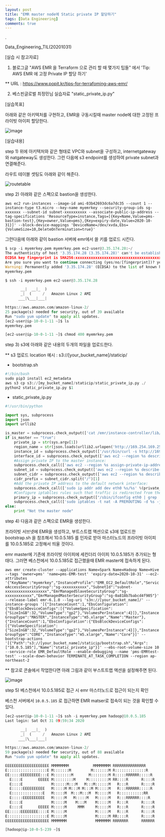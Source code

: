 ```yaml
---
layout: post
title: "EMR master node에 Static private IP 할당하기"
tags: [Data Engineering]
comments: true
---
```


.

Data_Engineering_TIL(20201031)

[실습 시 참고자료]

1) 블로그글 "AWS EMR 을 Terraform 으로 관리 할 때 몇가지 팁들" 에서 'Tip: AWS EMR 에 고정 Private IP 할당 하기'


** URL : https://www.popit.kr/tips-for-terrafoming-aws-emr/


2) 베스핀글로벌 최정민님 실습자료 "static_private_ip.py"


[실습목표]

아래와 같은 아키텍처를 구현하고, EMR을 구동시킬때 master node에 대한 고정된 프라이빗 아이피 할당한다.

![image](https://user-images.githubusercontent.com/41605276/97775965-1d011d00-1ba8-11eb-8c44-d685784d2a28.png)


[실습내용]

step 1) 위에 아키텍처와 같은 형태로 VPC와 subnet을 구성하고, internetgateway와 natgateway도 생성한다. 그런 다음에 s3 endpoint를 생성하여 private subnet과 연결해준다.


라우트 테이블 셋팅도 아래와 같이 해준다.

![routetable](https://user-images.githubusercontent.com/41605276/97774019-e0c5c080-1b97-11eb-9ff5-4dd2389f4c35.png)


step 2) 아래와 같은 스펙으로 bastion을 생성한다.

`aws ec2 run-instances --image-id ami-03b42693dc6a7dc35 --count 1 --instance-type t3.micro --key-name myemrkey --security-group-ids sg-xxxxxxx --subnet-id subnet-xxxxxxxxxx --associate-public-ip-address --tag-specifications 'ResourceType=instance,Tags=[{Key=Name,Value=pms-bastion-test},{Key=owner,Value=pms},{Key=expiry-date,Value=2020-10-31}]' --block-device-mappings 'DeviceName=/dev/xvda,Ebs={VolumeSize=10,DeleteOnTermination=true}'`


그런다음에 아래와 같이 bastion 서버에 emr에서 쓸 키를 업로드 시킨다.


```python
$ scp -i myemrkey.pem myemrkey.pem ec2-user@3.35.174.28:~/
The authenticity of host '3.35.174.28 (3.35.174.28)' can't be established.
ECDSA key fingerprint is SHA256:xxxxxxxxxxxxxxxxxxxxxxxxxxxxxxxxxxxxxxxxxxxxxx
Are you sure you want to continue connecting (yes/no/[fingerprint])? yes
Warning: Permanently added '3.35.174.28' (ECDSA) to the list of known hosts.
myemrkey.pem                                                                        100% 1696    37.4KB/s   00:00

$ ssh -i myemrkey.pem ec2-user@3.35.174.28

       __|  __|_  )
       _|  (     /   Amazon Linux 2 AMI
      ___|\___|___|

https://aws.amazon.com/amazon-linux-2/
25 package(s) needed for security, out of 39 available
Run "sudo yum update" to apply all updates.
[ec2-user@ip-10-0-1-11 ~]$ ls
myemrkey.pem

[ec2-user@ip-10-0-1-11 ~]$ chmod 400 myemrkey.pem
```

step 3) s3에 아래와 같은 내용의 두개의 파일을 업로드한다.

** s3 업로드 location 예시 : s3://[your_bucket_name]/staticip/

- bootstrap.sh


```python
#!/bin/bash
sudo pip3 install ec2_metadata
aws s3 cp s3://[my_bucket_name]/staticip/static_private_ip.py ./
python2 static_private_ip.py $1
```

- static_private_ip.py


```python
#!/usr/bin/python

import sys, subprocess
import json
import urllib2

is_master = subprocess.check_output(['cat /emr/instance-controller/lib/info/instance.json | jq .isMaster'], shell=True).strip()
if is_master == "true":
    private_ip = str(sys.argv[1])
    region_name = str(json.loads(urllib2.urlopen('http://169.254.169.254/latest/dynamic/instance-identity/document').read())["region"])
    instance_id = subprocess.check_output(['/usr/bin/curl -s http://169.254.169.254/latest/meta-data/instance-id'], shell=True)
    interface_id = subprocess.check_output(['aws ec2 --region %s describe-instances --instance-ids %s | jq .Reservations[].Instances[].NetworkInterfaces[].NetworkInterfaceId' %(region_name, instance_id)], shell=True).strip().strip('"')
    #Assign private IP to the master instance:
    subprocess.check_call(['aws ec2 --region %s assign-private-ip-addresses --network-interface-id %s --private-ip-addresses %s' %(region_name, interface_id, private_ip)], shell=True)
    subnet_id = subprocess.check_output(['aws ec2 --region %s describe-instances --instance-ids %s | jq .Reservations[].Instances[].NetworkInterfaces[].SubnetId' %(region_name, instance_id)], shell=True).strip().strip('"').strip().strip('"')
    subnet_cidr = subprocess.check_output(['aws ec2 --region %s describe-subnets --subnet-ids %s | jq .Subnets[].CidrBlock' %(region_name, subnet_id)], shell=True).strip().strip('"')
    cidr_prefix = subnet_cidr.split("/")[1]
    #Add the private IP address to the default network interface:
    subprocess.check_call(['sudo ip addr add dev eth0 %s/%s' %(private_ip, cidr_prefix)], shell=True)
    #Configure iptablles rules such that traffic is redirected from the secondary to the primary IP address:
    primary_ip = subprocess.check_output(["/sbin/ifconfig eth0 | grep 'inet' | cut -d: -f2 | awk '{ print $2}'"], shell=True).strip()
    subprocess.check_call(['sudo iptables -t nat -A PREROUTING -d %s -j DNAT --to-destination %s' %(private_ip, primary_ip)], shell=True)
else:
    print "Not the master node"
```

step 4) 다음과 같은 스펙으로 EMR을 생성한다.

프라이빗 서브넷에 EMR을 생성하고, 부트스트랩 액션으로 s3에 업로드한 bootstrap.sh 을 참조해서 10.0.5.185 를 인자로 받아 마스터노드의 프라이빗 아이피를 10.0.5.185로 고정해서 띄울 것이다.

emr master에 기존에 프라이빗 아이피에 세컨더리 아이피 10.0.5.185가 추가되는 형태다. 그러면 베스천에서 10.0.5.185로 접근했을때 EMR master에 접속하게 된다.


`aws emr create-cluster --applications Name=Spark Name=Hadoop Name=Hive --tags 'owner=pms' 'name=pms-EMR-test' 'expiry-date=2020-10-31' --ec2-attributes '{"KeyName":"myemrkey","InstanceProfile":"EMR_EC2_DefaultRole","ServiceAccessSecurityGroup":"sg-xxxxxxxxxxx","SubnetId":"subnet-xxxxxxxxxxxxxxxxxxx","EmrManagedSlaveSecurityGroup":"sg-xxxxxxxxxxxx","EmrManagedMasterSecurityGroup":"sg-0a818b7babcd4f905"}' --release-label emr-6.1.0 --log-uri 's3n://[your_bucket_name]/' --instance-groups '[{"InstanceCount":1,"EbsConfiguration":{"EbsBlockDeviceConfigs":[{"VolumeSpecification":{"SizeInGB":32,"VolumeType":"gp2"},"VolumesPerInstance":4}]},"InstanceGroupType":"MASTER","InstanceType":"m5.xlarge","Name":"Master"},{"InstanceCount":1,"EbsConfiguration":{"EbsBlockDeviceConfigs":[{"VolumeSpecification":{"SizeInGB":32,"VolumeType":"gp2"},"VolumesPerInstance":4}]},"InstanceGroupType":"CORE","InstanceType":"m5.xlarge","Name":"Core"}]' --bootstrap-actions '[{"Path":"s3://[your_bucket_name]/staticip/bootstrap.sh","Args":["10.0.5.185"],"Name":"static_private_ip"}]' --ebs-root-volume-size 10 --service-role EMR_DefaultRole --enable-debugging --name 'pms-EMRtest-test' --scale-down-behavior TERMINATE_AT_TASK_COMPLETION --region ap-northeast-2`


** 참고로 콘솔에서 작업한다면 아래 그림과 같이 부스트트랩 액션을 설정해주면 된다.

![image](https://user-images.githubusercontent.com/41605276/97776332-85e99480-1baa-11eb-8f52-dca39d0d9273.png)


step 5) 베스천에서 10.0.5.185로 접근 시 emr 마스터노드로 접근이 되는지 확인

베스천 서버에서 `10.0.5.185` 로 접근하면 EMR matser로 접속이 되는 것을 확인할 수 있다.


```python
[ec2-user@ip-10-0-1-11 ~]$ ssh -i myemrkey.pem hadoop@10.0.5.185
Last login: Sat Oct 31 09:59:34 2020

       __|  __|_  )
       _|  (     /   Amazon Linux 2 AMI
      ___|\___|___|

https://aws.amazon.com/amazon-linux-2/
59 package(s) needed for security, out of 88 available
Run "sudo yum update" to apply all updates.

EEEEEEEEEEEEEEEEEEEE MMMMMMMM           MMMMMMMM RRRRRRRRRRRRRRR
E::::::::::::::::::E M:::::::M         M:::::::M R::::::::::::::R
EE:::::EEEEEEEEE:::E M::::::::M       M::::::::M R:::::RRRRRR:::::R
  E::::E       EEEEE M:::::::::M     M:::::::::M RR::::R      R::::R
  E::::E             M::::::M:::M   M:::M::::::M   R:::R      R::::R
  E:::::EEEEEEEEEE   M:::::M M:::M M:::M M:::::M   R:::RRRRRR:::::R
  E::::::::::::::E   M:::::M  M:::M:::M  M:::::M   R:::::::::::RR
  E:::::EEEEEEEEEE   M:::::M   M:::::M   M:::::M   R:::RRRRRR::::R
  E::::E             M:::::M    M:::M    M:::::M   R:::R      R::::R
  E::::E       EEEEE M:::::M     MMM     M:::::M   R:::R      R::::R
EE:::::EEEEEEEE::::E M:::::M             M:::::M   R:::R      R::::R
E::::::::::::::::::E M:::::M             M:::::M RR::::R      R::::R
EEEEEEEEEEEEEEEEEEEE MMMMMMM             MMMMMMM RRRRRRR      RRRRRR

[hadoop@ip-10-0-5-239 ~]$
```
